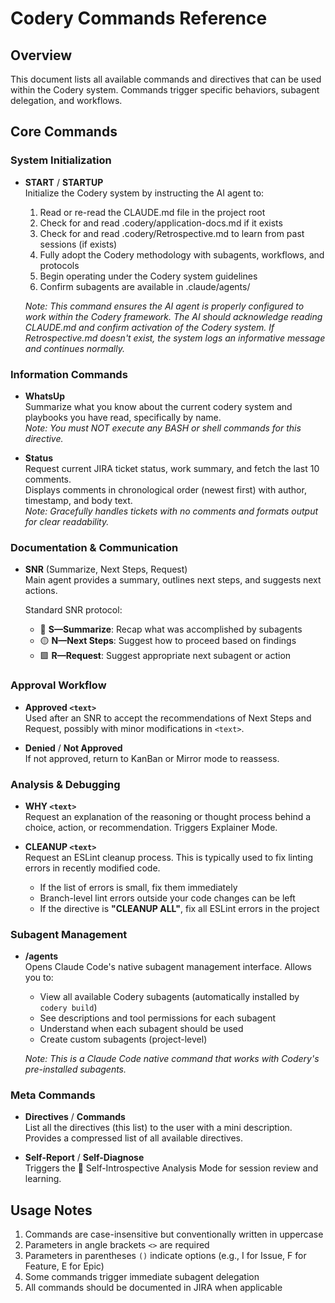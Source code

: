 # Codery Commands Reference

## Overview

This document lists all available commands and directives that can be used within the Codery system. Commands trigger specific behaviors, subagent delegation, and workflows.

## Core Commands

### System Initialization

- **START** / **STARTUP**  
  Initialize the Codery system by instructing the AI agent to:
  1. Read or re-read the CLAUDE.md file in the project root
  2. Check for and read .codery/application-docs.md if it exists
  3. Check for and read .codery/Retrospective.md to learn from past sessions (if exists)
  4. Fully adopt the Codery methodology with subagents, workflows, and protocols
  5. Begin operating under the Codery system guidelines
  6. Confirm subagents are available in .claude/agents/
  
  _Note: This command ensures the AI agent is properly configured to work within the Codery framework. The AI should acknowledge reading CLAUDE.md and confirm activation of the Codery system. If Retrospective.md doesn't exist, the system logs an informative message and continues normally._

### Information Commands

- **WhatsUp**  
  Summarize what you know about the current codery system and playbooks you have read, specifically by name.  
  _Note: You must NOT execute any BASH or shell commands for this directive._

- **Status**  
  Request current JIRA ticket status, work summary, and fetch the last 10 comments.  
  Displays comments in chronological order (newest first) with author, timestamp, and body text.  
  _Note: Gracefully handles tickets with no comments and formats output for clear readability._

### Documentation & Communication

- **SNR** (Summarize, Next Steps, Request)  
  Main agent provides a summary, outlines next steps, and suggests next actions.
  
  Standard SNR protocol:
  - 🔷 **S—Summarize**: Recap what was accomplished by subagents
  - 🟡 **N—Next Steps**: Suggest how to proceed based on findings  
  - 🟩 **R—Request**: Suggest appropriate next subagent or action

### Approval Workflow

- **Approved `<text>`**  
  Used after an SNR to accept the recommendations of Next Steps and Request, possibly with minor modifications in `<text>`.

- **Denied** / **Not Approved**  
  If not approved, return to KanBan or Mirror mode to reassess.

### Analysis & Debugging

- **WHY `<text>`**  
  Request an explanation of the reasoning or thought process behind a choice, action, or recommendation. Triggers Explainer Mode.

- **CLEANUP `<text>`**  
  Request an ESLint cleanup process. This is typically used to fix linting errors in recently modified code.
  - If the list of errors is small, fix them immediately
  - Branch-level lint errors outside your code changes can be left
  - If the directive is **"CLEANUP ALL"**, fix all ESLint errors in the project

### Subagent Management

- **/agents**  
  Opens Claude Code's native subagent management interface. Allows you to:
  - View all available Codery subagents (automatically installed by `codery build`)
  - See descriptions and tool permissions for each subagent
  - Understand when each subagent should be used
  - Create custom subagents (project-level)
  
  _Note: This is a Claude Code native command that works with Codery's pre-installed subagents._

### Meta Commands

- **Directives** / **Commands**  
  List all the directives (this list) to the user with a mini description. Provides a compressed list of all available directives.

- **Self-Report** / **Self-Diagnose**  
  Triggers the 🔬 Self-Introspective Analysis Mode for session review and learning.

## Usage Notes

1. Commands are case-insensitive but conventionally written in uppercase
2. Parameters in angle brackets `<>` are required
3. Parameters in parentheses `()` indicate options (e.g., I for Issue, F for Feature, E for Epic)
4. Some commands trigger immediate subagent delegation
5. All commands should be documented in JIRA when applicable